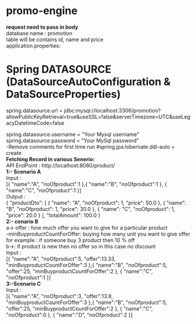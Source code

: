 # promo-engine
   <b> request need to pass in body</b><br/>
   database name  : promotion<br/>
   table will be contains id, name and price<br/>
   application.properties: <br>
   # Spring DATASOURCE (DataSourceAutoConfiguration & DataSourceProperties)
   spring.datasource.url = jdbc:mysql://localhost:3306/promotion?allowPublicKeyRetrieval=true&useSSL=false&serverTimezone=UTC&useLegacyDatetimeCode=false

   spring.datasource.username = "Your Mysql username"<br/>
   spring.datasource.password = "Your MySql password"
   <br/>
   -Remove comments for first time run
    #spring.jpa.hibernate.ddl-auto = create
  <br/>
<b>Fetching Record  in various Senerio:</b><br/>
     API EndPoint : http://localhost:8080/product/
     <br/>
    <b>1:- Scenario A </b><br/>
    Input  : <br/>
     [{
        "name":"A",
        "noOfproduct":1
    },{
        "name":"B",
        "noOfproduct":1
    },
    {
        "name":"C",
        "noOfproduct":1
    }]
    <br/>
     Output : <br/>
    {
        "productDto": [
            {
                "name": "A",
                "noOfproduct": 1,
                "price": 50.0
            },
            {
                "name": "B",
                "noOfproduct": 1,
                "price": 30.0
            },
            {
                "name": "C",
                "noOfproduct": 1,
                "price": 20.0
            }
        ],
        "totalAmount": 100.0
    }
 <br/>
<b>2:- cenario B </b><br/>
    a-> offer : how much offer you want to give for a particular product<br/>
       -minBuyproductCountForOffer: buying how many unit you want to give offer<br/>
       for example : if someone buy 3 product then 10 % off <br/>
    b->: if product is new then no offer so in this case no discount</br>
    Input  : <br/>
   [{
       "name":"A",
       "noOfproduct":5,
       "offer":13.33,
       "minBuyproductCountForOffer":3
   },{
       "name":"B",
       "noOfproduct":5,
       "offer":25,
       "minBuyproductCountForOffer":2
   },
   {
       "name":"C",
       "noOfproduct":1
   }]
<br/>
<b>3:-Scenario C </b><br/>
  Input  : <br/>
  [{
      "name":"A",
      "noOfproduct":3,
      "offer":13.9,
      "minBuyproductCountForOffer":3
  },{
      "name":"B",
      "noOfproduct":5,
      "offer":25,
      "minBuyproductCountForOffer":2
  },
  {
      "name":"C",
      "noOfproduct":0
  },
  {
      "name":"D",
      "noOfproduct":2
  }]
  <br/>
